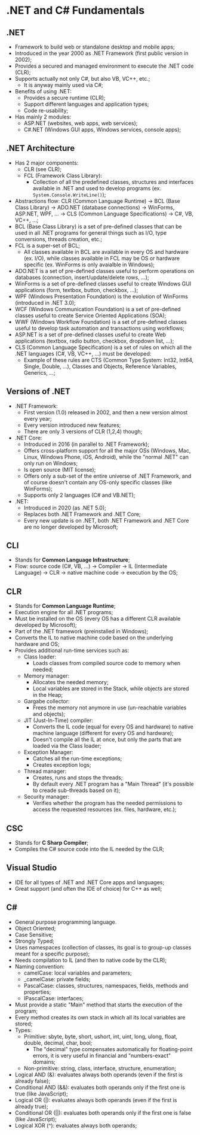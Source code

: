 # .NET and C# Fundamentals

## .NET

-   Framework to build web or standalone desktop and mobile apps;
-   Introduced in the year 2000 as .NET Framework (first public version in 2002);
-   Provides a secured and managed environment to execute the .NET code (CLR);
-   Supports actually not only C#, but also VB, VC++, etc.;
    -   It is anyway mainly used via C#;
-   Benefits of using .NET:
    -   Provides a secure runtime (CLR);
    -   Support different languages and application types;
    -   Code re-usability;
-   Has mainly 2 modules:
    -   ASP.NET (websites, web apps, web services);
    -   C#.NET (Windows GUI apps, Windows services, console apps);

## .NET Architecture

-   Has 2 major components:
    -   CLR (see CLR);
    -   FCL (Framework Class Library):
        -   Collection of all the predefined classes, structures and interfaces available in .NET and used to develop programs (ex. `System.Console.WriteLine()`);
-   Abstractions flow: CLR (Common Language Runtime) -> BCL (Base Class Library) -> ADO.NET (database connections) -> WinForms, ASP.NET, WPF, ... -> CLS (Common Language Specifications) -> C#, VB, VC++, ...;
-   BCL (Base Class Library) is a set of pre-defined classes that can be used in all .NET programs for general things such as I/O, type conversions, threads creation, etc.;
-   FCL is a super-set of BCL;
    -   All classes available in BCL are available in every OS and hardware (ex. I/O), while classes available in FCL may be OS or hardware specific (ex. WinForms is only avaialble in Windows);
-   ADO.NET is a set of pre-defined classes useful to perform operations on databases (connection, insert/update/delete rows, ...);
-   WinForms is a set of pre-defined classes useful to create Windows GUI applications (form, textbox, button, checkbox, ...);
-   WPF (Windows Presentation Foundation) is the evolution of WinForms (introduced in .NET 3.0);
-   WCF (Windows Communication Foundation) is a set of pre-defined classes useful to create Service Oriented Applications (SOA);
-   WWF (Windows Workflow Foundation) is a set of pre-defined classes useful to develop task automation and transactions using workflows;
-   ASP.NET is a set of pre-defined classes useful to create Web applications (textbox, radio button, checkbox, dropdown list, ...);
-   CLS (Common Language Specification) is a set of rules on which all the .NET languages (C#, VB, VC++, ...) must be developed:
    -   Example of these rules are CTS (Common Type System: Int32, Int64, Single, Double, ...), Classes and Objects, Reference Variables, Generics, ...;

## Versions of .NET

-   .NET Framework:
    -   First version (1.0) released in 2002, and then a new version almost every year;
    -   Every version introduced new features;
    -   There are only 3 versions of CLR (1,2,4) though;
-   .NET Core:
    -   Introduced in 2016 (in parallel to .NET Framework);
    -   Offers cross-platform support for all the major OSs (Windows, Mac, Linux, Windows Phone, iOS, Android), while the "normal .NET" can only run on Windows;
    -   Is open source (MIT license);
    -   Offers only a sub-set of the entire universe of .NET Framework, and of course doesn't contain any OS-only specific classes (like WinForms);
    -   Supports only 2 languages (C# and VB.NET);
-   .NET:
    -   Introduced in 2020 (as .NET 5.0);
    -   Replaces both .NET Framework and .NET Core;
    -   Every new update is on .NET, both .NET Framework and .NET Core are no longer developed by Microsoft;

## CLI

-   Stands for **Common Language Infrastructure**;
-   Flow: source code (C#, VB, ...) -> Compiler -> IL (Intermediate Language) -> CLR -> native machine code -> execution by the OS;

## CLR

-   Stands for **Common Language Runtime**;
-   Execution engine for all .NET programs;
-   Must be installed on the OS (every OS has a different CLR available developed by Microsoft);
-   Part of the .NET framework (preinstalled in Windows);
-   Converts the IL to native machine code based on the underlying hardware and OS;
-   Provides additional run-time services such as:
    -   Class loader:
        -   Loads classes from compiled source code to memory when needed;
    -   Memory manager:
        -   Allocates the needed memory;
        -   Local variables are stored in the Stack, while objects are stored in the Heap;
    -   Gargabe collector:
        -   Frees the memory not anymore in use (un-reachable variables and objects);
    -   JIT (Just-In-Time) compiler:
        -   Converts the IL code (equal for every OS and hardware) to native machine language (different for every OS and hardware);
        -   Doesn't compile all the IL at once, but only the parts that are loaded via the Class loader;
    -   Exception Manager:
        -   Catches all the run-time exceptions;
        -   Creates exception logs;
    -   Thread manager:
        -   Creates, runs and stops the threads;
        -   By default every .NET program has a "Main Thread" (it's possible to creade sub-threads based on it);
    -   Security manager:
        -   Verifies whether the program has the needed permissions to access the requested resources (ex. files, hardware, etc.);

## CSC

-   Stands for **C Sharp Compiler**;
-   Compiles the C# source code into the IL needed by the CLR;

## Visual Studio

-   IDE for all types of .NET and .NET Core apps and languages;
-   Great support (and often the IDE of choice) for C++ as well;

## C#

-   General purpose programming language.
-   Object Oriented;
-   Case Sensitive;
-   Strongly Typed;
-   Uses namespaces (collection of classes, its goal is to group-up classes meant for a specific purpose);
-   Needs compilation to IL (and then to native code by the CLR);
-   Naming convention:
    -   camelCase: local variables and parameters;
    -   \_camelCase: private fields;
    -   PascalCase: classes, structures, namespaces, fields, methods and properties;
    -   IPascalCase: interfaces;
-   Must provide a static "Main" method that starts the execution of the program;
-   Every method creates its own stack in which all its local variables are stored;
-   Types:
    -   Primitive: sbyte, byte, short, ushort, int, uint, long, ulong, float, double, decimal, char, bool;
        -   The "decimal" type compensates automatically for floating-point errors, it is very useful in financial and "numbers-exact" domains;
    -   Non-primitive: string, class, interface, structure, enumeration;
-   Logical AND (&): evaluates always both operands (even if the first is already false);
-   Conditional AND (&&): evaluates both operands only if the first one is true (like JavaScript);
-   Logical OR (|): evaluates always both operands (even if the first is already true);
-   Conditional OR (||): evaluates both operands only if the first one is false (like JavaScript);
-   Logical XOR (^): evaluates always both operands;

